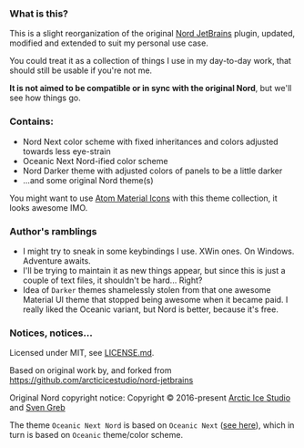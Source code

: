 ### What is this?

This is a slight reorganization of the original [Nord JetBrains](https://github.com/arcticicestudio/nord-jetbrains) plugin, updated, modified and extended to suit my personal use case.

You could treat it as a collection of things I use in my day-to-day work, that should still be usable if you're not me.

**It is not aimed to be compatible or in sync with the original Nord**, but we'll see how things go.

### Contains:
- Nord Next color scheme with fixed inheritances and colors adjusted towards less eye-strain
- Oceanic Next Nord-ified color scheme
- Nord Darker theme with adjusted colors of panels to be a little darker
- ...and some original Nord theme(s)

You might want to use [Atom Material Icons](https://plugins.jetbrains.com/plugin/10044-atom-material-icons) with this theme collection, it looks awesome IMO.

### Author's ramblings

- I might try to sneak in some keybindings I use. XWin ones. On Windows. Adventure awaits.
- I'll be trying to maintain it as new things appear, but since this is just a couple of text files, it shouldn't be hard... Right?
- Idea of `Darker` themes shamelessly stolen from that one awesome Material UI theme that stopped being awesome when it became paid. I really liked the Oceanic variant, but Nord is better, because it's free.

### Notices, notices...

Licensed under MIT, see [LICENSE.md](LICENSE.md).

Based on original work by, and forked from https://github.com/arcticicestudio/nord-jetbrains

Original Nord copyright notice: Copyright &copy; 2016-present <a href="https://www.arcticicestudio.com" target="_blank">Arctic Ice Studio</a> and <a href="https://www.svengreb.de" target="_blank">Sven Greb</a>

The theme `Oceanic Next Nord` is based on `Oceanic Next` ([see here](https://github.com/voronianski/oceanic-next-color-scheme)), which in turn is based on `Oceanic` theme/color scheme.

